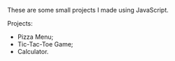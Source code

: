 These are some small projects I made using JavaScript.

Projects:
- Pizza Menu;
- Tic-Tac-Toe Game;
- Calculator.
